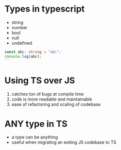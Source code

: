 # Types in typescript

- string
- number
- bool
- null
- undefined

````typescript
const abc: string = "abc";
console.log(abc);
```
````

# Using TS over JS

1. catches ton of bugs at compile time
2. code is more readable and maintainable
3. ease of refactoring and scaling of codebase

# ANY type in TS

- a type can be anything
- useful when migrating an exiting JS codebase to TS
